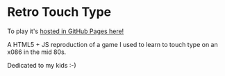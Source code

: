 # Retro Touch Type

To play it's [hosted in GitHub Pages here!](http://krutisfood.github.io/retro-touch-type/)

A HTML5 + JS reproduction of a game I used to learn to touch type on an x086 in the mid 80s.

Dedicated to my kids :-)
